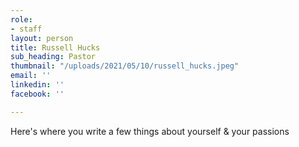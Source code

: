 ```yaml
---
role:
- staff
layout: person
title: Russell Hucks
sub_heading: Pastor
thumbnail: "/uploads/2021/05/10/russell_hucks.jpeg"
email: ''
linkedin: ''
facebook: ''

---
```

Here's where you write a few things about yourself & your passions